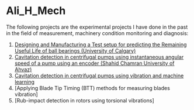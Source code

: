 # Ali_H_Mech
The following projects are the experimental projects I have done in the past in the field of measurement, machinery condition monitoring and diagnosis:
1) [Designing and Manufacturing a Test setup for predicting the Remaining Useful Life of ball bearings (University of Calgary)](https://github.com/hajnayeb/RUL/tree/main)
2) [Cavitation detection in centrifugal pumps using instantaneous angular speed of a pump using an encoder (Shahid Chamran University of Ahvaz)](https://github.com/hajnayeb/IAS-Cav/tree/main)
3) [Cavitation detection in centrifugal pumps using vibration and machine learning](https://github.com/hajnayeb/Vib-Cav)
4) [Applying Blade Tip Timing (BTT) methods for measuring blades vibration]
5) [Rub-impact detection in rotors using torsional vibrations]
